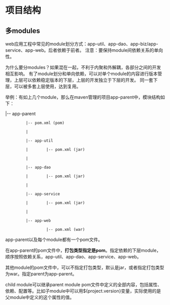 # 项目结构

## 多modules

web应用工程中常见的module划分方式：app-util、app-dao、app-biz/app-service、app-web。后者依赖于前者。
注意：要保持module间依赖关系的单向性。

为什么要分modules？如果混在一起，不利于内聚和外解耦，各部分之间的开发相互影响。
有了module划分和单向依赖，可以对单个module的内容进行版本管理，上层可以依赖稳定版本的下层，上层的开发独立于下层的开发。
同一套下层，可以被多套上层使用，达到复用。

举例：有如上几个module，那么在maven管理的项目app-parent中，模块结构如下：

|-- app-parent

             |-- pom.xml (pom)

             |

             |-- app-util

             |        |-- pom.xml (jar)

             |

             |-- app-dao

             |        |-- pom.xml (jar)

             |

             |-- app-service

             |        |-- pom.xml (jar)

             |

             |-- app-web

                      |-- pom.xml (war)
                      
app-parent以及每个module都有一个pom文件。

在app-parent的pom文件中，**打包类型指定是pom**。指定依赖的下层module，顺序按照依赖关系，app-util、app-dao、app-service、app-web。

其他module的pom文件中，可以不指定打包类型，默认是jar，或者指定打包类型为war。指定parent为app-parent。

child module可以继承parent module pom文件中定义的全部内容，包括属性、依赖、配置等。比如子module中可以用${project.version}变量，实际使用的是父module中定义的这个属性的值。




